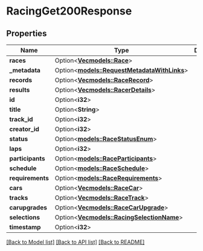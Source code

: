 # RacingGet200Response

## Properties

Name | Type | Description | Notes
------------ | ------------- | ------------- | -------------
**races** | Option<[**Vec<models::Race>**](Race.md)> |  | [optional]
**_metadata** | Option<[**models::RequestMetadataWithLinks**](RequestMetadataWithLinks.md)> |  | [optional]
**records** | Option<[**Vec<models::RaceRecord>**](RaceRecord.md)> |  | [optional]
**results** | Option<[**Vec<models::RacerDetails>**](RacerDetails.md)> |  | [optional]
**id** | Option<**i32**> |  | [optional]
**title** | Option<**String**> |  | [optional]
**track_id** | Option<**i32**> |  | [optional]
**creator_id** | Option<**i32**> |  | [optional]
**status** | Option<[**models::RaceStatusEnum**](RaceStatusEnum.md)> |  | [optional]
**laps** | Option<**i32**> |  | [optional]
**participants** | Option<[**models::RaceParticipants**](Race_participants.md)> |  | [optional]
**schedule** | Option<[**models::RaceSchedule**](Race_schedule.md)> |  | [optional]
**requirements** | Option<[**models::RaceRequirements**](Race_requirements.md)> |  | [optional]
**cars** | Option<[**Vec<models::RaceCar>**](RaceCar.md)> |  | [optional]
**tracks** | Option<[**Vec<models::RaceTrack>**](RaceTrack.md)> |  | [optional]
**carupgrades** | Option<[**Vec<models::RaceCarUpgrade>**](RaceCarUpgrade.md)> |  | [optional]
**selections** | Option<[**Vec<models::RacingSelectionName>**](RacingSelectionName.md)> |  | [optional]
**timestamp** | Option<**i32**> |  | [optional]

[[Back to Model list]](../README.md#documentation-for-models) [[Back to API list]](../README.md#documentation-for-api-endpoints) [[Back to README]](../README.md)


